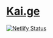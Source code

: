 # [Kai.ge](https://kai.ge)


[![Netlify Status](https://api.netlify.com/api/v1/badges/580dd40d-cf1f-45e7-b58e-c3d122b98c5b/deploy-status)](https://app.netlify.com/sites/kaige/deploys)
